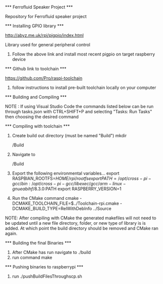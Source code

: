 *** Ferrofluid Speaker Project ***

Repository for Ferrofluid speaker project

*** Installing GPIO library ***

http://abyz.me.uk/rpi/pigpio/index.html

Library used for general peripheral control 

1. Follow the above link and install most recent pigpio on target raspberry device

*** Github link to toolchain ***

https://github.com/Pro/raspi-toolchain

1. follow instructions to install pre-built toolchain locally on your computer

*** Building and Compiling ***

NOTE :  If using Visual Studio Code the commands listed below can be run through tasks.json with
        CTRL+SHIFT+P and selecting "Tasks: Run Tasks" then choosing the desired command

*** Compiling with toolchain ***

1. Create build out directory (must be named "Build")
        mkdir <Main Project Folder>/Build
        
2. Navigate to <Main Project Folder>/Build

3. Export the following environmental variables...
        export RASPBIAN_ROOTFS=$HOME/rpi/rootfs
        export PATH=/opt/cross-pi-gcc/bin:/opt/cross-pi-gcc/libexec/gcc/arm-linux-gnueabihf/8.3.0:$PATH
        export RASPBERRY_VERSION=1

4. Run the CMake command
        cmake -DCMAKE_TOOLCHAIN_FILE=$../Toolchain-rpi.cmake -DCMAKE_BUILD_TYPE=RelWithDebInfo ../Source

NOTE:   After compiling with CMake the generated makefiles will not need to be updated until a new file
        directory, folder, or new type of library is is added. At which point the build directory should
        be removed and CMake ran again.

*** Building the final Binaries ***

1. After CMake has run navigate to ./build
2. run command make

*** Pushing binaries to raspberrypi ***
1. run ./pushBuildFilesThroughscp.sh
